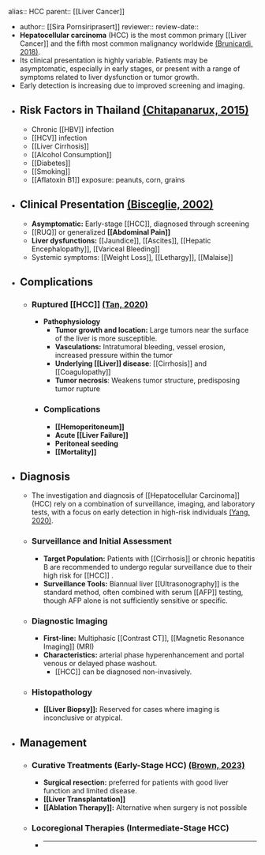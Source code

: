 alias:: HCC
parent:: [[Liver Cancer]]

- author:: [[Sira Pornsiriprasert]] 
  reviewer::
  review-date::
- **Hepatocellular carcinoma** (HCC) is the most common primary [[Liver Cancer]] and the fifth most common malignancy worldwide [(Brunicardi, 2018)]([[References/brunicardiSchwartzsPrinciplesSurgery2018]]).
- Its clinical presentation is highly variable. Patients may be asymptomatic, especially in early stages, or present with a range of symptoms related to liver dysfunction or tumor growth.
- Early detection is increasing due to improved screening and imaging.
- ## Risk Factors in Thailand [(Chitapanarux, 2015)]([[References/chitapanaruxRiskFactorsDevelopment2015]])
	- Chronic [[HBV]] infection
	- [[HCV]] infection
	- [[Liver Cirrhosis]]
	- [[Alcohol Consumption]]
	- [[Diabetes]]
	- [[Smoking]]
	- [[Aflatoxin B1]] exposure: peanuts, corn, grains
- ## Clinical Presentation [(Bisceglie, 2002)]([[References/bisceglieEpidemiologyClinicalPresentation2002]])
	- **Asymptomatic:** Early-stage [[HCC]], diagnosed through screening
	- [[RUQ]] or generalized **[[Abdominal Pain]]**
	- **Liver dysfunctions:** [[Jaundice]], [[Ascites]], [[Hepatic Encephalopathy]], [[Variceal Bleeding]]
	- Systemic symptoms: [[Weight Loss]], [[Lethargy]], [[Malaise]]
- ## Complications
	- ### Ruptured [[HCC]] [(Tan, 2020)]([[References/tanSurvivalPatientsRuptured2020]])
		- **Pathophysiology**
			- **Tumor growth and location:** Large tumors near the surface of the liver is more susceptible.
			- **Vasculations:** Intratumoral bleeding, vessel erosion, increased pressure within the tumor
			- **Underlying [[Liver]] disease**: [[Cirrhosis]] and [[Coagulopathy]]
			- **Tumor necrosis**: Weakens tumor structure, predisposing tumor rupture
		- ### Complications
			- **[[Hemoperitoneum]]**
			- **Acute [[Liver Failure]]**
			- **Peritoneal seeding**
			- **[[Mortality]]**
- ## Diagnosis
	- The investigation and diagnosis of [[Hepatocellular Carcinoma]] (HCC) rely on a combination of surveillance, imaging, and laboratory tests, with a focus on early detection in high-risk individuals [(Yang, 2020)]([[References/yangNewAdvancesDiagnosis2020]]).
	- ### Surveillance and Initial Assessment
		- **Target Population:** Patients with [[Cirrhosis]] or chronic hepatitis B are recommended to undergo regular surveillance due to their high risk for [[HCC]] .
		- **Surveillance Tools:** Biannual liver [[Ultrasonography]] is the standard method, often combined with serum [[AFP]] testing, though AFP alone is not sufficiently sensitive or specific.
	- ### Diagnostic Imaging
		- **First-line:** Multiphasic [[Contrast CT]], [[Magnetic Resonance Imaging]] (MRI)
		- **Characteristics:** arterial phase hyperenhancement and portal venous or delayed phase washout.
			- [[HCC]] can be diagnosed non-invasively.
	- ### Histopathology
		- **[[Liver Biopsy]]:** Reserved for cases where imaging is inconclusive or atypical.
- ## Management
	- ### Curative Treatments (Early-Stage HCC) [(Brown, 2023)]([[References/brownManagementHepatocellularCarcinoma2023]])
		- **Surgical resection:** preferred for patients with good liver function and limited disease.
		- **[[Liver Transplantation]]**
		- **[[Ablation Therapy]]:** Alternative when surgery is not possible
	- ### Locoregional Therapies (Intermediate-Stage HCC)
		- ****
